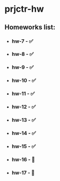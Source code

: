 # prjctr-hw

## Homeworks list:
- ### hw-7 - ✅
- ### hw-8 - ✅
- ### hw-9 - ✅
- ### hw-10 - ✅
- ### hw-11 - ✅
- ### hw-12 - ✅
- ### hw-13 - ✅
- ### hw-14 - ✅
- ### hw-15 - ✅
- ### hw-16 - 🚧
- ### hw-17 - 🚧
